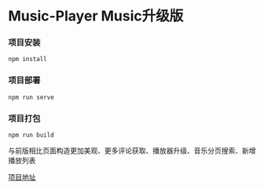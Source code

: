 # Music-Player Music升级版

### 项目安装
```
npm install
```

### 项目部署
```
npm run serve
```

### 项目打包
```
npm run build
```

与前版相比页面构造更加美观、更多评论获取、播放器升级、音乐分页搜索、新增播放列表  

[项目地址](http://6s.net579.com:24630)

